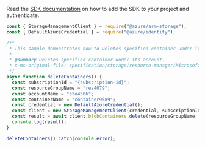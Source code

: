 Read the [SDK documentation](https://github.com/Azure/azure-sdk-for-js/blob/%40azure%2Farm-storage_17.2.0/sdk/storage/arm-storage/README.md) on how to add the SDK to your project and authenticate.

```javascript
const { StorageManagementClient } = require("@azure/arm-storage");
const { DefaultAzureCredential } = require("@azure/identity");

/**
 * This sample demonstrates how to Deletes specified container under its account.
 *
 * @summary Deletes specified container under its account.
 * x-ms-original-file: specification/storage/resource-manager/Microsoft.Storage/stable/2021-09-01/examples/BlobContainersDelete.json
 */
async function deleteContainers() {
  const subscriptionId = "{subscription-id}";
  const resourceGroupName = "res4079";
  const accountName = "sto4506";
  const containerName = "container9689";
  const credential = new DefaultAzureCredential();
  const client = new StorageManagementClient(credential, subscriptionId);
  const result = await client.blobContainers.delete(resourceGroupName, accountName, containerName);
  console.log(result);
}

deleteContainers().catch(console.error);
```
